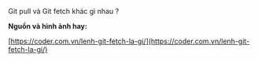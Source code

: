   

  

Git pull và Git fetch khác gì nhau ?

  

  

  

**Nguồn và hình ảnh hay:**

[https://coder.com.vn/lenh-git-fetch-la-gi/](https://coder.com.vn/lenh-git-fetch-la-gi/)